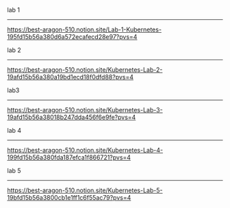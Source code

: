 lab 1
______________________________________________________________________________
https://best-aragon-510.notion.site/Lab-1-Kubernetes-195fd15b56a380d6a572ecafecd28e97?pvs=4

lab 2
________________________________________________________
https://best-aragon-510.notion.site/Kubernetes-Lab-2-19afd15b56a380a19bd1ecd18f0dfd88?pvs=4

lab3
________________________________________________
https://best-aragon-510.notion.site/Kubernetes-Lab-3-19afd15b56a38018b247dda456f6e9fe?pvs=4

lab 4
______________________________________________________
https://best-aragon-510.notion.site/Kubernetes-Lab-4-199fd15b56a380fda187efca1f866721?pvs=4

lab 5
______________
https://best-aragon-510.notion.site/Kubernetes-Lab-5-19bfd15b56a3800cb1e1ff1c6f55ac79?pvs=4
